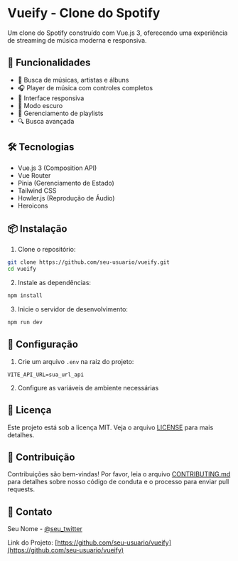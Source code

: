 # Vueify - Clone do Spotify

Um clone do Spotify construído com Vue.js 3, oferecendo uma experiência de streaming de música moderna e responsiva.

## 🚀 Funcionalidades

- 🎵 Busca de músicas, artistas e álbuns
- 🎧 Player de música com controles completos
- 📱 Interface responsiva
- 🌙 Modo escuro
- 📂 Gerenciamento de playlists
- 🔍 Busca avançada

## 🛠️ Tecnologias

- Vue.js 3 (Composition API)
- Vue Router
- Pinia (Gerenciamento de Estado)
- Tailwind CSS
- Howler.js (Reprodução de Áudio)
- Heroicons

## 📦 Instalação

1. Clone o repositório:

```bash
git clone https://github.com/seu-usuario/vueify.git
cd vueify
```

2. Instale as dependências:

```bash
npm install
```

3. Inicie o servidor de desenvolvimento:

```bash
npm run dev
```

## 🔧 Configuração

1. Crie um arquivo `.env` na raiz do projeto:

```
VITE_API_URL=sua_url_api
```

2. Configure as variáveis de ambiente necessárias

## 📝 Licença

Este projeto está sob a licença MIT. Veja o arquivo [LICENSE](LICENSE) para mais detalhes.

## 👥 Contribuição

Contribuições são bem-vindas! Por favor, leia o arquivo [CONTRIBUTING.md](CONTRIBUTING.md) para detalhes sobre nosso código de conduta e o processo para enviar pull requests.

## 📧 Contato

Seu Nome - [@seu_twitter](https://twitter.com/seu_twitter)

Link do Projeto: [https://github.com/seu-usuario/vueify](https://github.com/seu-usuario/vueify)
